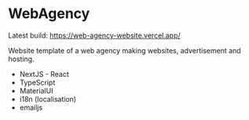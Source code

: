# WebAgency

Latest build: https://web-agency-website.vercel.app/

Website template of a web agency making websites, advertisement and hosting.

- NextJS - React
- TypeScript
- MaterialUI
- i18n (localisation)
- emailjs

